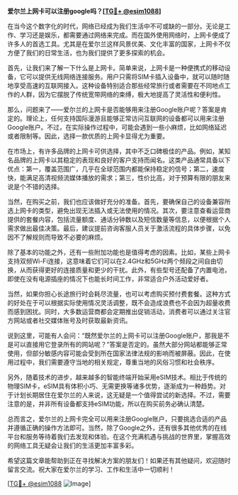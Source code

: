 **爱尔兰上网卡可以注册google吗？[[TG💪+ @esim1088](https://t.me/s/esim1088)]**

在当今这个数字化的时代，网络已经成为我们生活中不可或缺的一部分。无论是工作、学习还是娱乐，都需要通过网络来完成。而在国外使用网络时，上网卡便成了许多人的首选工具。尤其是在爱尔兰这样风景优美、文化丰富的国家，上网卡不仅方便了我们的日常生活，也为我们提供了更多探索的机会。

首先，让我们来了解一下什么是上网卡。简单来说，上网卡是一种便携式的移动设备，它可以提供无线网络连接服务。用户只需将SIM卡插入设备中，就可以随时随地享受高速的互联网接入。这种设备特别适合那些经常旅行或者需要在不同地点工作的人群，因为它摆脱了传统宽带网络的束缚，极大地提高了灵活性和便利性。

那么，问题来了——爱尔兰的上网卡是否能够用来注册Google账户呢？答案是肯定的。理论上，任何支持国际漫游且能够正常访问互联网的设备都可以用来注册Google账户。不过，在实际操作过程中，可能会遇到一些小麻烦，比如网络延迟或者限制等。因此，选择一款优质的上网卡显得尤为重要。

在市场上，有许多品牌的上网卡可供选择，其中不乏口碑极佳的产品。例如，某知名品牌的上网卡以其稳定的表现和良好的客户支持而闻名。这类产品通常具备以下优点：第一，覆盖范围广，几乎在全球范围内都能保持稳定的信号；第二，速度快，能满足高清视频流媒体播放的需求；第三，性价比高，对于预算有限的朋友来说是个不错的选择。

当然，在购买之前，我们也应该做好充分的准备。首先，要确保自己的设备兼容所选上网卡的类型，避免出现无法插入或无法使用的情况。其次，要注意查看运营商提供的套餐内容，包括流量额度、通话分钟数以及短信数量等信息，以便根据个人需求做出最佳决策。最后，建议提前咨询客服人员关于激活流程的具体步骤，以免因不了解规则而导致不必要的麻烦。

除了基本的功能之外，还有一些附加功能也是值得考虑的因素。比如，某些上网卡支持双频Wi-Fi连接，这意味着它们可以在2.4GHz和5GHz两个频段之间自由切换，从而获得更好的连接质量和更少的干扰。此外，有些型号还配备了内置电池，即使在没有电源插座的情况下也能长时间工作，非常适合户外活动爱好者。

当然，如果你担心长途旅行时会耗尽流量，也可以考虑购买预付费套餐。这种方式的好处在于可以根据实际使用情况灵活调整，既不会造成浪费也不会因为超量收费而感到困扰。同时，大多数运营商都会定期推出促销活动，消费者可以通过关注官方网站或者社交媒体账号及时获取最新资讯。

说到这里，可能有人会问：“既然爱尔兰的上网卡可以注册Google账户，那我是不是可以直接用它登录所有的网站呢？”答案是否定的。虽然大部分网站都能够正常使用，但部分敏感内容可能会受到所在国家法律法规的影响而被屏蔽。因此，在使用过程中，我们需要遵守当地的相关规定，尊重当地的风俗习惯和社会秩序。

另外，随着技术的进步，越来越多的智能终端开始采用eSIM技术。相比于传统的物理SIM卡，eSIM具有体积小巧、无需更换等诸多优势，逐渐成为一种趋势。对于计划长期居住在爱尔兰的人来说，这无疑是一个值得尝试的新选择。不过，需要注意的是，并非所有设备都支持eSIM功能，所以在购买前务必确认清楚。

总而言之，爱尔兰的上网卡完全可以用来注册Google账户，只要挑选合适的产品并遵循正确的操作方法即可。当然，除了Google之外，还有很多其他优秀的在线平台和服务等待着我们去发现和体验。在这个充满机遇与挑战的世界里，掌握高效的网络工具无疑会让我们的生活更加丰富多彩。

希望这篇文章能帮助到正在寻找解决方案的朋友们！如果还有其他疑问，欢迎随时留言交流。祝大家在爱尔兰的学习、工作和生活中一切顺利！

[[TG💪+ @esim1088](https://t.me/s/esim1088) ![Image](https://i.postimg.cc/4NQfJmqS/Snipaste-2025-05-13-00-14-12.png)]
